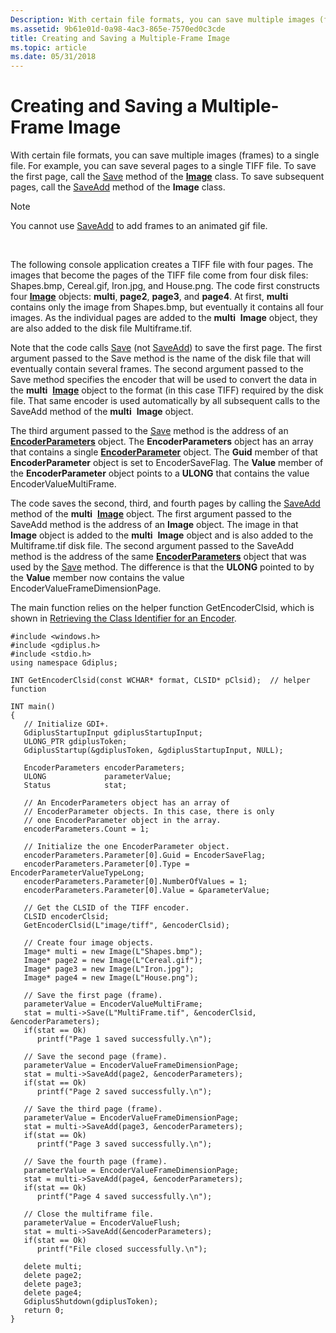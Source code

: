 ```yaml
---
Description: With certain file formats, you can save multiple images (frames) to a single file.
ms.assetid: 9b61e01d-0a98-4ac3-865e-7570ed0c3cde
title: Creating and Saving a Multiple-Frame Image
ms.topic: article
ms.date: 05/31/2018
---
```


# Creating and Saving a Multiple-Frame Image

With certain file formats, you can save multiple images (frames) to a single file. For example, you can save several pages to a single TIFF file. To save the first page, call the [Save](https://docs.microsoft.com/windows/win32/api/gdiplusheaders/nf-gdiplusheaders-image-save(inistream_inconstclsid_inconstencoderparameters)) method of the [**Image**](/windows/desktop/api/gdiplusheaders/nl-gdiplusheaders-image) class. To save subsequent pages, call the [SaveAdd](https://docs.microsoft.com/windows/win32/api/gdiplusheaders/nf-gdiplusheaders-image-saveadd(inimage_inconstencoderparameters)) method of the **Image** class.

> [!Note]  
> You cannot use [SaveAdd](https://docs.microsoft.com/windows/win32/api/gdiplusheaders/nf-gdiplusheaders-image-saveadd(inimage_inconstencoderparameters)) to add frames to an animated gif file.

 

The following console application creates a TIFF file with four pages. The images that become the pages of the TIFF file come from four disk files: Shapes.bmp, Cereal.gif, Iron.jpg, and House.png. The code first constructs four [**Image**](/windows/desktop/api/gdiplusheaders/nl-gdiplusheaders-image) objects: **multi**, **page2**, **page3**, and **page4**. At first, **multi** contains only the image from Shapes.bmp, but eventually it contains all four images. As the individual pages are added to the **multi**  **Image** object, they are also added to the disk file Multiframe.tif.

Note that the code calls [Save](https://docs.microsoft.com/windows/win32/api/gdiplusheaders/nf-gdiplusheaders-image-save(inistream_inconstclsid_inconstencoderparameters)) (not [SaveAdd](https://docs.microsoft.com/windows/win32/api/gdiplusheaders/nf-gdiplusheaders-image-saveadd(inimage_inconstencoderparameters))) to save the first page. The first argument passed to the Save method is the name of the disk file that will eventually contain several frames. The second argument passed to the Save method specifies the encoder that will be used to convert the data in the **multi**  [**Image**](/windows/desktop/api/gdiplusheaders/nl-gdiplusheaders-image) object to the format (in this case TIFF) required by the disk file. That same encoder is used automatically by all subsequent calls to the SaveAdd method of the **multi**  **Image** object.

The third argument passed to the [Save](https://docs.microsoft.com/windows/win32/api/gdiplusheaders/nf-gdiplusheaders-image-save(inistream_inconstclsid_inconstencoderparameters)) method is the address of an [**EncoderParameters**](https://msdn.microsoft.com/library/ms534435(v=VS.85).aspx) object. The **EncoderParameters** object has an array that contains a single [**EncoderParameter**](https://msdn.microsoft.com/library/ms534434(v=VS.85).aspx) object. The **Guid** member of that **EncoderParameter** object is set to EncoderSaveFlag. The **Value** member of the **EncoderParameter** object points to a **ULONG** that contains the value EncoderValueMultiFrame.

The code saves the second, third, and fourth pages by calling the [SaveAdd](https://docs.microsoft.com/windows/win32/api/gdiplusheaders/nf-gdiplusheaders-image-saveadd(inimage_inconstencoderparameters)) method of the **multi**  [**Image**](/windows/desktop/api/gdiplusheaders/nl-gdiplusheaders-image) object. The first argument passed to the SaveAdd method is the address of an **Image** object. The image in that **Image** object is added to the **multi**  **Image** object and is also added to the Multiframe.tif disk file. The second argument passed to the SaveAdd method is the address of the same [**EncoderParameters**](https://msdn.microsoft.com/library/ms534435(v=VS.85).aspx) object that was used by the [Save](https://docs.microsoft.com/windows/win32/api/gdiplusheaders/nf-gdiplusheaders-image-save(inistream_inconstclsid_inconstencoderparameters)) method. The difference is that the **ULONG** pointed to by the **Value** member now contains the value EncoderValueFrameDimensionPage.

The main function relies on the helper function GetEncoderClsid, which is shown in [Retrieving the Class Identifier for an Encoder](-gdiplus-retrieving-the-class-identifier-for-an-encoder-use.md).


```
#include <windows.h>
#include <gdiplus.h>
#include <stdio.h>
using namespace Gdiplus;

INT GetEncoderClsid(const WCHAR* format, CLSID* pClsid);  // helper function

INT main()
{
   // Initialize GDI+.
   GdiplusStartupInput gdiplusStartupInput;
   ULONG_PTR gdiplusToken;
   GdiplusStartup(&gdiplusToken, &gdiplusStartupInput, NULL);

   EncoderParameters encoderParameters;
   ULONG             parameterValue;
   Status            stat;

   // An EncoderParameters object has an array of
   // EncoderParameter objects. In this case, there is only
   // one EncoderParameter object in the array.
   encoderParameters.Count = 1;

   // Initialize the one EncoderParameter object.
   encoderParameters.Parameter[0].Guid = EncoderSaveFlag;
   encoderParameters.Parameter[0].Type = EncoderParameterValueTypeLong;
   encoderParameters.Parameter[0].NumberOfValues = 1;
   encoderParameters.Parameter[0].Value = &parameterValue;

   // Get the CLSID of the TIFF encoder.
   CLSID encoderClsid;
   GetEncoderClsid(L"image/tiff", &encoderClsid);

   // Create four image objects.
   Image* multi = new Image(L"Shapes.bmp");
   Image* page2 = new Image(L"Cereal.gif");
   Image* page3 = new Image(L"Iron.jpg");
   Image* page4 = new Image(L"House.png");

   // Save the first page (frame).
   parameterValue = EncoderValueMultiFrame;
   stat = multi->Save(L"MultiFrame.tif", &encoderClsid, &encoderParameters);
   if(stat == Ok)
      printf("Page 1 saved successfully.\n");

   // Save the second page (frame).
   parameterValue = EncoderValueFrameDimensionPage;
   stat = multi->SaveAdd(page2, &encoderParameters);
   if(stat == Ok)
      printf("Page 2 saved successfully.\n");

   // Save the third page (frame).
   parameterValue = EncoderValueFrameDimensionPage;
   stat = multi->SaveAdd(page3, &encoderParameters);
   if(stat == Ok)
      printf("Page 3 saved successfully.\n");

   // Save the fourth page (frame).
   parameterValue = EncoderValueFrameDimensionPage;
   stat = multi->SaveAdd(page4, &encoderParameters);
   if(stat == Ok)
      printf("Page 4 saved successfully.\n");

   // Close the multiframe file.
   parameterValue = EncoderValueFlush;
   stat = multi->SaveAdd(&encoderParameters);
   if(stat == Ok)
      printf("File closed successfully.\n");

   delete multi;
   delete page2;
   delete page3;
   delete page4;
   GdiplusShutdown(gdiplusToken);
   return 0;
}
```



 

 



